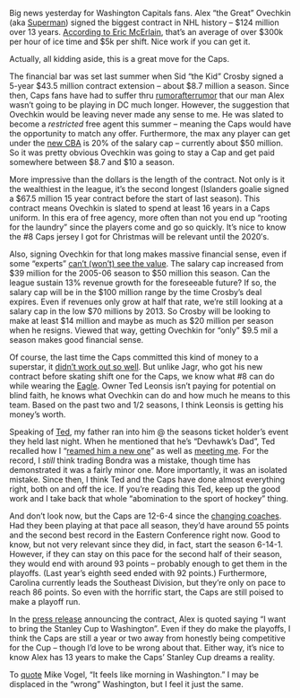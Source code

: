 Big news yesterday for Washington Capitals fans. Alex “the Great”
Ovechkin (aka
[Superman](http://devhawk.net/2007/07/13/Ovechkin+As+Superman.aspx))
signed the biggest contract in NHL history – \$124 million over 13
years. [According to Eric
McErlain](http://sports.aol.com/fanhouse/2008/01/10/ovechkins-deal-wealthiest-in-nhl-history/),
that’s an average of over \$300k per hour of ice time and \$5k per
shift. Nice work if you can get it.

Actually, all kidding aside, this is a great move for the Caps.

The financial bar was set last summer when Sid “the Kid” Crosby signed a
5-year \$43.5 million contract extension – about \$8.7 million a season.
Since then, Caps fans have had to suffer thru
[rumor](http://www.canada.com/montrealgazette/news/sports/story.html?id=e20c9251-4521-47f0-9f16-647c438360e6&k=16946)[after](http://www.hockeybuzz.com/blog.php?post_id=12395)[rumor](http://www.nypost.com/seven/11252007/sports/opt_out__alex_249480.htm)
that our man Alex wasn’t going to be playing in DC much longer. However,
the suggestion that Ovechkin would be leaving never made any sense to
me. He was slated to become a *restricted* free agent this summer –
meaning the Caps would have the opportunity to match any offer.
Furthermore, the max any player can get under the [new
CBA](http://devhawk.net/2005/07/13/Finally.aspx) is 20% of the salary
cap – currently about \$50 million. So it was pretty obvious Ovechkin
was going to stay a Cap and get paid somewhere between \$8.7 and \$10 a
season. 

More impressive than the dollars is the length of the contract. Not only
is it the wealthiest in the league, it’s the second longest (Islanders
goalie signed a \$67.5 million 15 year contract before the start of last
season). This contract means Ovechkin is slated to spend at least 16
years in a Caps uniform. In this era of free agency, more often than not
you end up “rooting for the laundry” since the players come and go so
quickly. It’s nice to know the \#8 Caps jersey I got for Christmas will
be relevant until the 2020′s.

Also, signing Ovechkin for that long makes massive financial sense, even
if some “experts” [can’t (won’t) see the
value](http://www.thehockeynews.com/articles/12572-Analysis-Ovechkin-deal-proves-owners-can-spend.html).
The salary cap increased from \$39 million for the 2005-06 season to
\$50 million this season. Can the league sustain 13% revenue growth for
the foreseeable future? If so, the salary cap will be in the \$100
million range by the time Crosby’s deal expires. Even if revenues only
grow at half that rate, we’re still looking at a salary cap in the low
\$70 millions by 2013. So Crosby will be looking to make at least \$14
million and maybe as much as \$20 million per season when he resigns.
Viewed that way, getting Ovechkin for “only” \$9.5 mil a season makes
good financial sense.

Of course, the last time the Caps committed this kind of money to a
superstar, it [didn’t work out so
well](http://www.washingtonpost.com/wp-dyn/content/article/2007/10/11/AR2007101102188.html).
But unlike Jagr, who got his new contract before skating shift one for
the Caps, we know what \#8 can do while wearing the
[Eagle](http://nhllogos.blogspot.com/2008/01/result-canucks-vs-capitals.html).
Owner Ted Leonsis isn’t paying for potential on blind faith, he knows
what Ovechkin can do and how much he means to this team. Based on the
past two and 1/2 seasons, I think Leonsis is getting his money’s worth.

Speaking of [Ted](http://ted.aol.com/), my father ran into him @ the
seasons ticket holder’s event they held last night. When he mentioned
that he’s “Devhawk’s Dad”, Ted recalled how I “[reamed him a new
one](http://devhawk.net/2004/02/19/Doing+The+Unthinkable.aspx)” as well
as [meeting me](http://devhawk.net/2006/07/06/Meeting+Ted+Leonsis.aspx).
For the record, I *still* think trading Bondra was a mistake, though
time has demonstrated it was a fairly minor one. More importantly, it
was an isolated mistake. Since then, I think Ted and the Caps have done
almost everything right, both on and off the ice. If you’re reading this
Ted, keep up the good work and I take back that whole “abomination to
the sport of hockey” thing.

And don’t look now, but the Caps are 12-6-4 since the [changing
coaches](http://capitals.nhl.com/team/app?articleid=344172&page=NewsPage&service=page).
Had they been playing at that pace all season, they’d have around 55
points and the second best record in the Eastern Conference right now.
Good to know, but not very relevant since they did, in fact, start the
season 6-14-1. However, if they can stay on this pace for the second
half of their season, they would end with around 93 points – probably
enough to get them in the playoffs. (Last year’s eighth seed ended with
92 points.) Furthermore, Carolina currently leads the Southeast
Division, but they’re only on pace to reach 86 points. So even with the
horrific start, the Caps are still poised to make a playoff run.

In the [press
release](http://capitals.nhl.com/team/app/?service=page&page=NewsPage&articleid=349546)
announcing the contract, Alex is quoted saying “I want to bring the
Stanley Cup to Washington”. Even if they do make the playoffs, I think
the Caps are still a year or two away from honestly being competitive
for the Cup – though I’d love to be wrong about that. Either way, it’s
nice to know Alex has 13 years to make the Caps’ Stanley Cup dreams a
reality.

To
[quote](http://dumpnchase.wordpress.com/2008/01/11/not-to-worry-kids/)
Mike Vogel, “It feels like morning in Washington.” I may be displaced in
the “wrong” Washington, but I feel it just the same.
